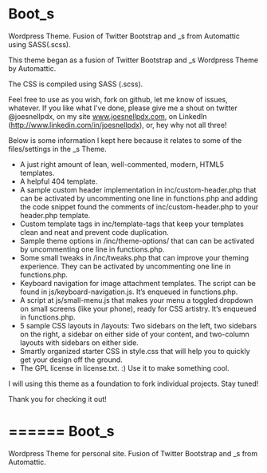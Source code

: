 Boot_s
======

Wordpress Theme. Fusion of Twitter Bootstrap and _s from Automattic using SASS(.scss).

This theme began as a fusion of Twitter Bootstrap and _s Wordpress Theme by Automattic.

The CSS is compiled using SASS (.scss).

Feel free to use as you wish, fork on github, let me know of issues, whatever. If you like what I've done, please give me a shout on twitter @joesnellpdx, on my site www.joesnellpdx.com, on LinkedIn (http://www.linkedin.com/in/joesnellpdx), or, hey why not all three!

Below is some information I kept here because it relates to some of the files/settings in the _s Theme.

* A just right amount of lean, well-commented, modern, HTML5 templates.
* A helpful 404 template.
* A sample custom header implementation in inc/custom-header.php that can be activated by uncommenting one line in functions.php and adding the code snippet found the comments of inc/custom-header.php to your header.php template.
* Custom template tags in inc/template-tags that keep your templates clean and neat and prevent code duplication.
* Sample theme options in /inc/theme-options/ that can can be activated by uncommenting one line in functions.php.
* Some small tweaks in /inc/tweaks.php that can improve your theming experience. They can be activated by uncommenting one line in functions.php.
* Keyboard navigation for image attachment templates. The script can be found in js/keyboard-navigation.js. It’s enqueued in functions.php.
* A script at js/small-menu.js that makes your menu a toggled dropdown on small screens (like your phone), ready for CSS artistry. It’s enqueued in functions.php.
* 5 sample CSS layouts in /layouts: Two sidebars on the left, two sidebars on the right, a sidebar on either side of your content, and two-column layouts with sidebars on either side.
* Smartly organized starter CSS in style.css that will help you to quickly get your design off the ground.
* The GPL license in license.txt. :) Use it to make something cool.

I will using this theme as a foundation to fork individual projects. Stay tuned!

Thank you for checking it out!

======
Boot_s
======

Wordpress Theme for personal site. Fusion of Twitter Bootstrap and _s from Automattic.